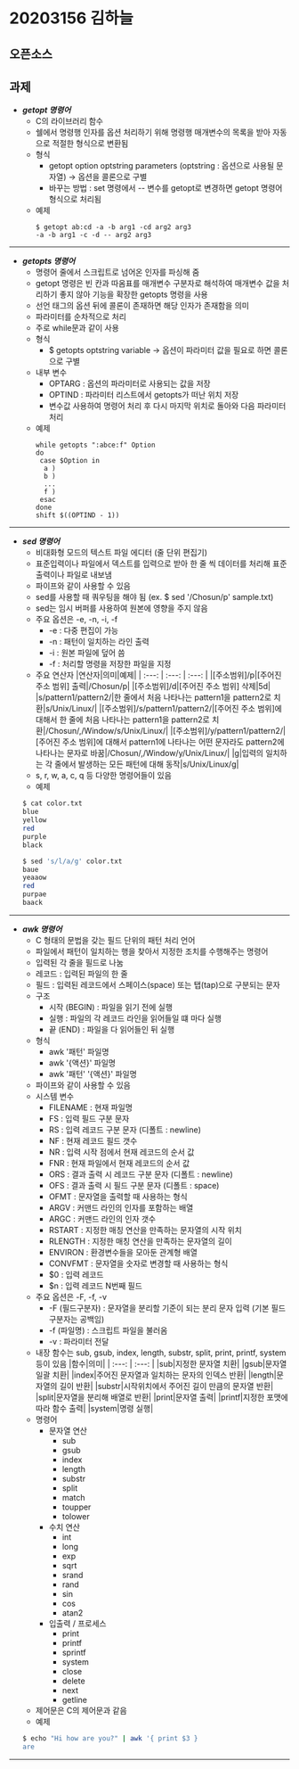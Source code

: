 # 20203156 김하늘
## 오픈소스
과제
---
* ___getopt 명령어___
  * C의 라이브러리 함수
  * 쉘에서 명령행 인자를 옵션 처리하기 위해 명령행 매개변수의 목록을 받아 자동으로 적절한 형식으로 변환됨
  * 형식
    * getopt option optstring parameters (optstring : 옵션으로 사용될 문자열) -> 옵션을 콜론으로 구별
    * 바꾸는 방법 : set 명령에서 -- 변수를 getopt로 변경하면 getopt 명령어 형식으로 처리됨
  * 예제
    ```
    $ getopt ab:cd -a -b arg1 -cd arg2 arg3
    -a -b arg1 -c -d -- arg2 arg3
    ```
---
* ___getopts 명령어___
  * 명령어 줄에서 스크립트로 넘어온 인자를 파싱해 줌
  * getopt 명령은 빈 칸과 따옴표를 매개변수 구분자로 해석하여 매개변수 값을 처리하기 좋지 않아 기능을 확장한 getopts 명령을 사용
  * 선언 태그의 옵션 뒤에 콜론이 존재하면 해당 인자가 존재함을 의미
  * 파라미터를 순차적으로 처리
  * 주로 while문과 같이 사용
  * 형식
    * $ getopts optstring variable -> 옵션이 파라미터 값을 필요로 하면 콜론으로 구별
  * 내부 변수
    * OPTARG : 옵션의 파라미터로 사용되는 값을 저장
    * OPTIND : 파라미터 리스트에서 getopts가 떠난 위치 저장
    * 변수값 사용하여 명령어 처리 후 다시 마지막 위치로 돌아와 다음 파라미터 처리
  * 예제
    ```
    while getopts ":abce:f" Option
    do
     case $Option in
      a )
      b )
      ...
      f )
     esac
    done
    shift $((OPTIND - 1))
    ```
---
* ___sed 명령어___
  * 비대화형 모드의 텍스트 파일 에디터 (줄 단위 편집기)
  * 표준입력이나 파일에서 덱스트를 입력으로 받아 한 줄 씩 데이터를 처리해 표준출력이나 파일로 내보냄
  * 파이프와 같이 사용할 수 있음
  * sed를 사용할 때 쿼우팅을 해야 됨 (ex. $ sed '/Chosun/p' sample.txt)
  * sed는 임시 버퍼를 사용하여 원본에 영향을 주지 않음
  * 주요 옵션은 -e, -n, -i, -f
    * -e : 다중 편집이 가능
    * -n : 패턴이 일치하는 라인 출력
    * -i : 원본 파일에 덮어 씀 
    * -f : 처리할 명령을 저장한 파일을 지정
  * 주요 연산자
    |연산자|의미|예제|
    | :---: | :---: | :---: |
    |[주소범위]/p|[주어진 주소 범위] 출력|/Chosun/p|
    |[주소범위]/d|[주어진 주소 범위] 삭제|5d|
    |s/pattern1/pattern2/|한 줄에서 처음 나타나는 pattern1을 pattern2로 치환|s/Unix/Linux/|
    |[주소범위]/s/pattern1/pattern2/|[주어진 주소 범위]에 대해서 한 줄에 처음 나타나는 pattern1을 pattern2로 치환|/Chosun/,/Window/s/Unix/Linux/|
    |[주소범위]/y/pattern1/pattern2/|[주어진 주소 범위]에 대해서 pattern1에 나타나는 어떤 문자라도 pattern2에 나타나는 문자로 바꿈|/Chosun/,/Window/y/Unix/Linux/|
    |g|입력의 일치하는 각 줄에서 발생하는 모든 패턴에 대해 동작|s/Unix/Linux/g|
  * s, r, w, a, c, q 등 다양한 명령어들이 있음
  * 예제
   ```bash
   $ cat color.txt
   blue
   yellow
   red
   purple
   black
   
   $ sed 's/l/a/g' color.txt
   baue
   yeaaow
   red
   purpae
   baack
   
   ```
---
* ___awk 명령어___
  * C 형태의 문법을 갖는 필드 단위의 패턴 처리 언어
  * 파일에서 패턴이 일치하는 행을 찾아서 지정한 조치를 수행해주는 명령어
  * 입력된 각 줄을 필드로 나눔
  * 레코드 : 입력된 파일의 한 줄
  * 필드 : 입력된 레코드에서 스페이스(space) 또는 탭(tap)으로 구분되는 문자
  * 구조
    * 시작 (BEGIN) : 파일을 읽기 전에 실행
    * 실행 : 파일의 각 레코드 라인을 읽어들일 떄 마다 실행
    * 끝 (END) : 파일을 다 읽어들인 뒤 실행
  * 형식
    * awk '패턴' 파일명
    * awk '{액션}' 파일명
    * awk '패턴' '{액션}' 파일명
  * 파이프와 같이 사용할 수 있음
  * 시스템 변수
    * FILENAME : 현재 파일명
    * FS : 입력 필드 구분 문자
    * RS : 입력 레코드 구분 문자 (디폴트 : newline)
    * NF : 현재 레코드 필드 갯수
    * NR : 입력 시작 점에서 현재 레코드의 순서 값
    * FNR : 현재 파일에서 현재 레코드의 순서 값
    * ORS : 결과 출력 시 레코드 구분 문자 (디폴트 : newline)
    * OFS : 결과 출력 시 필드 구분 문자 (디폴트 : space)
    * OFMT : 문자열을 출력할 때 사용하는 형식
    * ARGV : 커맨드 라인의 인자를 포함하는 배열
    * ARGC : 커맨드 라인의 인자 갯수
    * RSTART : 지정한 매칭 연산을 만족하는 문자열의 시작 위치
    * RLENGTH : 지정한 매칭 연산을 만족하는 문자열의 길이
    * ENVIRON : 환경변수들을 모아둔 관계형 배열
    * CONVFMT : 문자열을 숫자로 변경할 때 사용하는 형식
    * $0 : 입력 레코드
    * $n : 입력 레코드 N번째 필드
  * 주요 옵션은 -F, -f, -v
    * -F (필드구분자) : 문자열을 분리할 기준이 되는 분리 문자 입력 (기본 필드구분자는 공백임)
    * -f (파일명) : 스크립트 파일을 불러옴
    * -v : 파라미터 전달
  * 내장 함수는 sub, gsub, index, length, substr, split, print, printf, system 등이 있음
    |함수|의미|
    | :---: | :---: |
    |sub|지정한 문자열 치환|
    |gsub|문자열 일괄 치환|
    |index|주어진 문자열과 일치하는 문자의 인덱스 반환|
    |length|문자열의 길이 반환|
    |substr|시작위치에서 주어진 길이 만큼의 문자열 반환|
    |split|문자열을 분리해 배열로 반환|
    |print|문자열 출력|
    |printf|지정한 포맷에 따라 함수 출력|
    |system|명령 실행|
  * 명령어
    * 문자열 연산
      * sub
      * gsub
      * index
      * length
      * substr
      * split
      * match
      * toupper
      * tolower
    * 수치 연산
      * int
      * long
      * exp
      * sqrt
      * srand
      * rand
      * sin
      * cos
      * atan2
    * 입출력 / 프로세스
      * print
      * printf
      * sprintf
      * system
      * close
      * delete
      * next
      * getline
  * 제어문은 C의 제어문과 같음
  * 예제
   ```bash
   $ echo "Hi how are you?" | awk '{ print $3 }
   are
   ```
---
